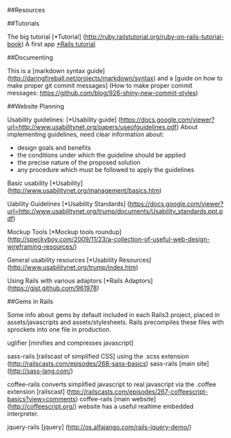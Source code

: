 ##Resources

##Tutorials

The big tutorial [*Tutorial] (http://ruby.railstutorial.org/ruby-on-rails-tutorial-book)
A first app [*Rails tutorial](http://ruby.railstutorial.org/ruby-on-rails-tutorial-book#sec-git_setup)

##Documenting

This is a [markdown syntax guide] (http://daringfireball.net/projects/markdown/syntax) and a [guide on how to make proper git commit messages] (How to make proper commit messages: https://github.com/blog/926-shiny-new-commit-styles)

##Website Planning

Usability guidelines: [*Usability guide] (https://docs.google.com/viewer?url=http://www.usabilitynet.org/papers/useofguidelines.pdf)
About implementing guidelines, need clear information about:

* design goals and benefits
* the conditions under which the guideline should be applied
* the precise nature of the proposed solution
* any procedure which must be followed to apply the guidelines

Basic usability [*Usability] (http://www.usabilitynet.org/management/basics.htm)

Uability Guidelines [*Usability Standards] (https://docs.google.com/viewer?url=http://www.usabilitynet.org/trump/documents/Usability_standards.ppt.pdf)

Mockup Tools [*Mockup tools roundup] (http://speckyboy.com/2009/11/23/a-collection-of-useful-web-design-wireframing-resources/)

General usability resources [*Usability Resources] (http://www.usabilitynet.org/trump/index.htm)

Using Rails with various adaptors [*Rails Adaptors] (https://gist.github.com/961978)

##Gems in Rails

Some info about gems by default included in each Rails3 project, placed in assets/javascripts and assets/stylesheets. Rails precompiles these files with sprockets into one file in production.

uglifier [minifies and compresses javascript]

sass-rails [railscast of simplified CSS] using the .scss extension (http://railscasts.com/episodes/268-sass-basics)
sass-rails [main site] (http://sass-lang.com/) 

coffee-rails converts simplified javascript to real javascript via the .coffee extension [railscast] (http://railscasts.com/episodes/267-coffeescript-basics?view=comments) 
coffee-rails [main website] (http://coffeescript.org/)  website has a useful realtime embedded interpreter.

jquery-rails [jquery] (http://os.alfajango.com/rails-jquery-demo/)


